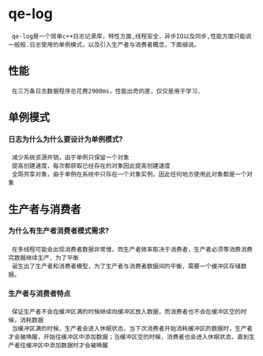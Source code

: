 # qe-log 
     qe-log是一个简单c++日志记录库，特性方面,线程安全，异步IO以及同步,性能方面只能说一般般.日志使用的单例模式，以及引入生产者与消费者概念，下面细说。  
   


## 性能
     在三万条日志数据程序总花费2900ms，性能出奇的差，仅仅是用于学习.


## 单例模式
#### 日志为什么为什么要设计为单例模式?  
     减少系统资源开销，由于单例只保留一个对象  
     提高创建速度，每次都获取已经存在的对象因此提高创建速度  
     全局共享对象，由于单例在系统中只存在一个对象实例，因此任何地方使用此对象都是一个对象  
    

## 生产者与消费者
#### 为什么有生产者消费者模式需求?
     在多线程可能会出现消费者数据非常慢，而生产者效率取决于消费者，生产者必须等消费消费完数据继续生产，为了平衡
     诞生出了生产者和消费者模型，为了生产者与消费者数据间的平衡，需要一个缓冲区存储数据。
#### 生产者与消费者特点
     保证生产者不会在缓冲区满的时候继续向缓冲区放入数据，而消费者也不会在缓冲区空的时候，消耗数据
     当缓冲区满的时候，生产者会进入休眠状态，当下次消费者开始消耗缓冲区的数据时，生产者才会被唤醒，开始往缓冲区中添加数据；当缓冲区空的时候，消费者也会进入休眠状态，直到生产者往缓冲区中添加数据时才会被唤醒
